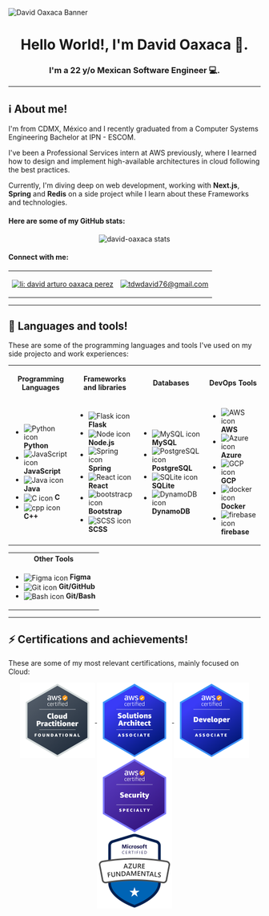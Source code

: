 ![David Oaxaca Banner](/assets/banner/readme-banner.png)

<h1 align="center">
  Hello World!, I'm David Oaxaca 👋.
</h1>

<h3 align="center">
  I'm a 22 y/o Mexican Software Engineer 💻.
</h3>

<hr />

<h2>
 ℹ️ About me!
</h2>

<p>
I'm from CDMX, México and I recently graduated from a Computer Systems Engineering Bachelor at IPN - ESCOM.

I've been a Professional Services intern at AWS previously, where I learned how to design and implement high-available architectures in cloud following the best practices. 
 
Currently, I'm diving deep on web development, working with <strong>Next.js</strong>, <strong>Spring</strong> and <strong>Redis</strong> on a side project while I learn about these Frameworks and technologies.
</p>

<h4> 
Here are some of my GitHub stats:
</h4>
<p align="center">
  <img src="https://github-readme-stats.vercel.app/api?username=david-oaxaca&show_icons=true&theme=tokyonight" alt="david-oaxaca stats" />
<p/>

<h4>
Connect with me:
</h4>

<div align="center">
  <table>
    <tr>
      <td>
        <p align="left">
          <a 
             href="https://www.linkedin.com/in/david-arturo-oaxaca-p%C3%A9rez-440308224/" 
             target="blank">
              <img 
                   align="center" 
                   src="https://skillicons.dev/icons?i=linkedin" 
                   alt="li: david arturo oaxaca perez" 
                   height="60"
               />
          </a>
        </p>
      </td>
      <td>
        <p align="left">
          <a 
             href="mailto:tdwdavid76@gmail.com" 
             target="blank">
              <img 
                   align="center" 
                   src="https://user-images.githubusercontent.com/5141132/50740364-7ea80880-1217-11e9-8faf-2348e31beedd.png" 
                   alt="tdwdavid76@gmail.com" 
                   height="50"  
               />
          </a>
        </p>
      </td>
    </tr>
  </table>
</div>
<hr />
<h2>
 🤖 Languages and tools!
</h2>
<p>
These are some of the programming languages and tools I've used on my side projecto and work experiences:
</p>
<div align="center">
  <table>
    <tr>
      <th>
        <p align=center><strong>Programming Languages</strong></p>
      </th>
      <th>
        <p align=center><strong>Frameworks and libraries</strong></p>
      </th>
      <th>
        <p align=center><strong>Databases</strong></p>
      </th>
      <th>
        <p align=center><strong>DevOps Tools</strong></p>
      </th>
    </tr>
    <tr>
      <td>
        <ul>
          <li>
            <div> 
              <img 
                 align="center" 
                 src="https://skillicons.dev/icons?i=python" 
                 alt="Python icon" 
                 height="40" 
                 width="50" 
              />
              <strong>Python</strong>
            </div>
          </li>
           <li>
            <div> 
              <img 
                 align="center" 
                 src="https://skillicons.dev/icons?i=js" 
                 alt="JavaScript icon" 
                 height="40" 
                 width="50" 
              />
              <strong>JavaScript</strong>
            </div>
          </li>
          <li>
            <div> 
              <img 
                 align="center" 
                 src="https://skillicons.dev/icons?i=java" 
                 alt="Java icon" 
                 height="40" 
                 width="50" 
              />
              <strong>Java</strong>
            </div>
          </li>
          <li>
            <div> 
              <img 
                 align="center" 
                 src="https://skillicons.dev/icons?i=c" 
                 alt="C icon" 
                 height="40" 
                 width="50" 
              />
              <strong>C</strong>
            </div>
          </li>
          <li>
            <div> 
              <img 
                 align="center" 
                 src="https://skillicons.dev/icons?i=cpp" 
                 alt="cpp icon" 
                 height="40" 
                 width="50" 
              />
              <strong>C++</strong>
            </div>
          </li>
        </ul>
      </td>
      <td display="flex" flex-direction="column">
        <ul>
          <li>
            <div> 
              <img 
                 align="center" 
                 src="https://skillicons.dev/icons?i=flask" 
                 alt="Flask icon" 
                 height="40" 
                 width="50" 
              />
              <strong>Flask</strong>
            </div>
          </li>
          <li>
            <div> 
              <img 
                 align="center" 
                 src="https://skillicons.dev/icons?i=nodejs" 
                 alt="Node icon" 
                 height="40" 
                 width="50" 
              />
              <strong>Node.js</strong>
            </div>
          </li>
          <li>
            <div> 
              <img 
                 align="center" 
                 src="https://skillicons.dev/icons?i=spring" 
                 alt="Spring icon" 
                 height="40" 
                 width="50" 
              />
              <strong>Spring</strong>
            </div>
          </li>
          <li>
            <div> 
              <img 
                 align="center" 
                 src="https://skillicons.dev/icons?i=react" 
                 alt="React icon" 
                 height="40" 
                 width="50" 
              />
              <strong>React</strong>
            </div>
          </li>
          <li>
            <div> 
              <img 
                 align="center" 
                 src="https://skillicons.dev/icons?i=bootstrap" 
                 alt="bootstracp icon" 
                 height="40" 
                 width="50" 
              />
              <strong>Bootstrap</strong>
            </div>
          </li>
          <li>
            <div> 
              <img 
                 align="center" 
                 src="https://skillicons.dev/icons?i=scss" 
                 alt="SCSS icon" 
                 height="40" 
                 width="50" 
              />
              <strong>SCSS</strong>
            </div>
          </li>
        </ul>
      </td>
      <td>
         <ul>
          <li>
            <div> 
              <img 
                 align="center" 
                 src="https://skillicons.dev/icons?i=mysql" 
                 alt="MySQL icon" 
                 height="40" 
                 width="50" 
              />
              <strong>MySQL</strong>
            </div>
          </li>
          <li>
            <div> 
              <img 
                 align="center" 
                 src="https://skillicons.dev/icons?i=postgresql" 
                 alt="PostgreSQL icon" 
                 height="40" 
                 width="50" 
              />
              <strong>PostgreSQL</strong>
            </div>
          </li>
          <li>
            <div> 
              <img 
                 align="center" 
                 src="https://skillicons.dev/icons?i=sqlite" 
                 alt="SQLite icon" 
                 height="40" 
                 width="50" 
              />
              <strong>SQLite</strong>
            </div>
          </li>
          <li>
            <div> 
              <img 
                 align="center" 
                 src="https://skillicons.dev/icons?i=dynamodb" 
                 alt="DynamoDB icon" 
                 height="40" 
                 width="50" 
              />
              <strong>DynamoDB</strong>
            </div>
          </li>
        </ul>
      </td>
      <td>
        <ul>
          <li>
            <div> 
              <img 
                 align="center" 
                 src="https://skillicons.dev/icons?i=aws" 
                 alt="AWS icon" 
                 height="40" 
                 width="50" 
              />
              <strong>AWS</strong>
            </div>
          </li>
           <li>
            <div> 
              <img 
                 align="center" 
                 src="https://skillicons.dev/icons?i=azure" 
                 alt="Azure icon" 
                 height="40" 
                 width="50" 
              />
              <strong>Azure</strong>
            </div>
          </li>
           <li>
            <div> 
              <img 
                 align="center" 
                 src="https://skillicons.dev/icons?i=gcp" 
                 alt="GCP icon" 
                 height="40" 
                 width="50" 
              />
              <strong>GCP</strong>
            </div>
          </li>
          <li>
            <div> 
              <img 
                 align="center" 
                 src="https://skillicons.dev/icons?i=docker" 
                 alt="docker icon" 
                 height="40" 
                 width="50" 
              />
              <strong>Docker</strong>
            </div>
          </li>
          <li>
            <div> 
              <img 
                 align="center" 
                 src="https://skillicons.dev/icons?i=firebase" 
                 alt="firebase icon" 
                 height="40" 
                 width="50" 
              />
              <strong>firebase</strong>
            </div>
          </li>
        </ul>
      </td>
    </tr>
  </table>
  
   <table>
    <tr>
      <th>
        Other Tools
      </th>
    </tr>
    <tr>
      <td>
        <ul>
          <li>
            <div> 
              <img 
                 align="center" 
                 src="https://skillicons.dev/icons?i=figma" 
                 alt="Figma icon" 
                 height="40" 
                 width="50" 
              />
              <strong>Figma</strong>
            </div>
          </li>
          <li>
            <div> 
              <img 
                 align="center" 
                 src="https://skillicons.dev/icons?i=git" 
                 alt="Git icon" 
                 height="40" 
                 width="50" 
              />
              <strong>Git/GitHub</strong>
            </div>
          </li>
          <li>
            <div> 
              <img 
                 align="center" 
                 src="https://skillicons.dev/icons?i=bash" 
                 alt="Bash icon" 
                 height="40" 
                 width="50" 
              />
              <strong>Git/Bash</strong>
            </div>
          </li>
        </ul>
      </td>
    </tr>
  </table>
</div>

<hr />
<h2>
 ⚡ Certifications and achievements!
</h2>
<p>
These are some of my most relevant certifications, mainly focused on Cloud:
</p>
<div align="center">
  <a href="https://www.credly.com/badges/a6946bb0-fa77-4796-ab05-c6bb0d9f8946/linked_in_profile"> 
    <img 
       align="center" 
       src="/assets/badges/aws-certified-cloud-practitioner.png" 
       alt="CLF icon" 
       height="150" 
    />
  </a>
  <a href="https://www.credly.com/badges/a6946bb0-fa77-4796-ab05-c6bb0d9f8946/linked_in_profile"> 
    <img 
       align="center" 
       src="/assets/badges/aws-certified-solutions-architect-associate.png" 
       alt="SAA icon" 
       height="150" 
    />
  </a>
  <a href="https://www.credly.com/badges/a6946bb0-fa77-4796-ab05-c6bb0d9f8946/linked_in_profile"> 
    <img 
       align="center" 
       src="/assets/badges/aws-certified-developer-associate.png" 
       alt="DVA icon" 
       height="150" 
    />
  </a>
  <a href="https://www.credly.com/badges/a6946bb0-fa77-4796-ab05-c6bb0d9f8946/linked_in_profile"> 
    <img 
       align="center" 
       src="/assets/badges/aws-certified-security-specialty.png" 
       alt="SCS icon" 
       height="150" 
    />
  </a>
  <br />
  <a href="https://drive.google.com/file/d/1e9DsfLh2FkdgmFf-X9yX1ZvdCAu1lEJI/view?usp=sharing"> 
    <img 
       align="center" 
       src="/assets/badges/microsoft-certified-azure-fundamentals.png" 
       alt="SCS icon" 
       height="150" 
    />
  </a>
</div>

